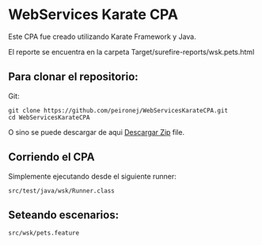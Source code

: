 # WebServices Karate CPA


Este CPA fue creado utilizando Karate Framework y Java.

El reporte se encuentra en la carpeta Target/surefire-reports/wsk.pets.html

## Para clonar el repositorio:

Git:

    git clone https://github.com/peironej/WebServicesKarateCPA.git
    cd WebServicesKarateCPA


O sino se puede descargar de aqui [Descargar Zip](https://github.com/peironej/WebServicesKarateCPA/archive/main.zip) file.

## Corriendo el CPA


Simplemente ejecutando desde el siguiente runner:

    src/test/java/wsk/Runner.class 

## Seteando escenarios:

    src/wsk/pets.feature







